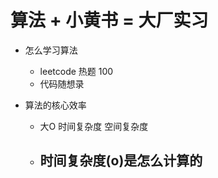 # 算法 + 小黄书 = 大厂实习
- 怎么学习算法
  - leetcode 热题 100
  - 代码随想录

- 算法的核心效率
  - 大O 时间复杂度 空间复杂度

  - 时间复杂度(o)是怎么计算的
    - 